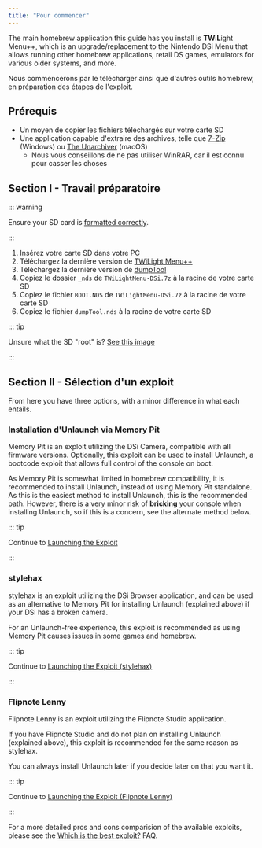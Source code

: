 ```yaml
---
title: "Pour commencer"
---
```


The main homebrew application this guide has you install is **TW**i**L**ight Menu++, which is an upgrade/replacement to the Nintendo DSi Menu that allows running other homebrew applications, retail DS games, emulators for various older systems, and more.

Nous commencerons par le télécharger ainsi que d'autres outils homebrew, en préparation des étapes de l'exploit.

## Prérequis

- Un moyen de copier les fichiers téléchargés sur votre carte SD
- Une application capable d'extraire des archives, telle que [7-Zip](https://www.7-zip.org/) (Windows) ou [The Unarchiver](https://apps.apple.com/us/app/the-unarchiver/id425424353) (macOS)
   - Nous vous conseillons de ne pas utiliser WinRAR, car il est connu pour casser les choses

## Section I - Travail préparatoire

::: warning

Ensure your SD card is [formatted correctly](sd-card-setup.html).

:::

1. Insérez votre carte SD dans votre PC
1. Téléchargez la dernière version de [TWiLight Menu++](https://github.com/DS-Homebrew/TWiLightMenu/releases/latest/download/TWiLightMenu-DSi.7z)
1. Téléchargez la dernière version de [dumpTool](https://github.com/zoogie/dumpTool/releases/latest/download/dumpTool.nds)
1. Copiez le dossier `_nds` de `TWiLightMenu-DSi.7z` à la racine de votre carte SD
1. Copiez le fichier `BOOT.NDS` de `TWiLightMenu-DSi.7z` à la racine de votre carte SD
1. Copiez le fichier `dumpTool.nds` à la racine de votre carte SD

::: tip

Unsure what the SD "root" is? [See this image](https://media.discordapp.net/attachments/489307733074640926/756947922804932739/wherestheroot.png)

:::


## Section II - Sélection d'un exploit

From here you have three options, with a minor difference in what each entails.


### Installation d'Unlaunch via Memory Pit

Memory Pit is an exploit utilizing the DSi Camera, compatible with all firmware versions. Optionally, this exploit can be used to install Unlaunch, a bootcode exploit that allows full control of the console on boot.

As Memory Pit is somewhat limited in homebrew compatibility, it is recommended to install Unlaunch, instead of using Memory Pit standalone. As this is the easiest method to install Unlaunch, this is the recommended path. However, there is a very minor risk of **bricking** your console when installing Unlaunch, so if this is a concern, see the alternate method below.

::: tip

Continue to [Launching the Exploit](launching-the-exploit.html)

:::


### stylehax

stylehax is an exploit utilizing the DSi Browser application, and can be used as an alternative to Memory Pit for installing Unlaunch (explained above) if your DSi has a broken camera.

For an Unlaunch-free experience, this exploit is recommended as using Memory Pit causes issues in some games and homebrew.

::: tip

Continue to [Launching the Exploit (stylehax)](launching-the-browser-exploit.html)

:::


### Flipnote Lenny

Flipnote Lenny is an exploit utilizing the Flipnote Studio application.

If you have Flipnote Studio and do not plan on installing Unlaunch (explained above), this exploit is recommended for the same reason as stylehax.

You can always install Unlaunch later if you decide later on that you want it.

::: tip

Continue to [Launching the Exploit (Flipnote Lenny)](launching-the-flipnote-exploit.html)

:::

For a more detailed pros and cons comparision of the available exploits, please see the [Which is the best exploit?](faq.html#which-is-the-best-exploit) FAQ.
